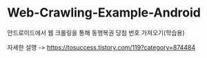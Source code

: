 # Web-Crawling-Example-Android
 안드로이드에서 웹 크롤링을 통해 동행복권 당첨 번호 가져오기(학습용)
 
 자세한 설명 -> https://tosuccess.tistory.com/119?category=874484
